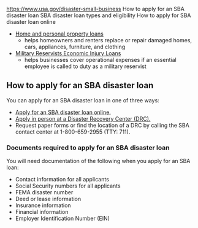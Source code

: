 

https://www.usa.gov/disaster-small-business
How to apply for an SBA disaster loan
SBA disaster loan types and eligibility
How to apply for SBA disaster loan online

* [Home and personal property loans](https://www.sba.gov/funding-programs/disaster-assistance/physical-damage-loans#home-and-personal-property-loans)
  - helps homeowners and renters replace or repair damaged homes, cars, appliances, furniture, and clothing
* [Military Reservists Economic Injury Loans](https://www.sba.gov/funding-programs/disaster-assistance/military-reservist-loan)
  - helps businesses cover operational expenses if an essential employee is called to duty as a military reservist

**How to apply for an SBA disaster loan**
-----------------------------------------

You can apply for an SBA disaster loan in one of three ways:

* [Apply for an SBA disaster loan online.](https://lending.sba.gov/search-disaster/)
* [Apply in person at a Disaster Recovery Center (DRC).](https://egateway.fema.gov/ESF6/DRCLocator)
* Request paper forms or find the location of a DRC by calling the SBA contact center at 1-800-659-2955 (TTY: 711).

### **Documents required to apply for an SBA disaster loan**

You will need documentation of the following when you apply for an SBA loan:

* Contact information for all applicants
* Social Security numbers for all applicants
* FEMA disaster number
* Deed or lease information
* Insurance information
* Financial information
* Employer Identification Number (EIN)
